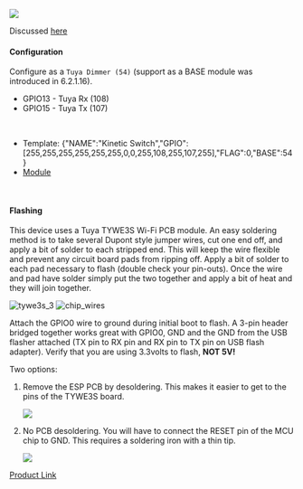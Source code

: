 ![](https://user-images.githubusercontent.com/25117255/61148426-0e888100-a4df-11e9-92c5-43453afcc6c5.png)

Discussed [here](https://github.com/arendst/Tasmota/issues/6056#issuecomment-510954469)

#### Configuration

Configure as a `Tuya Dimmer (54)` (support as a BASE module was introduced in 6.2.1.16).  

- GPIO13 - Tuya Rx (108)
- GPIO15 - Tuya Tx (107)
<BR>

- Template: {"NAME":"Kinetic Switch","GPIO":[255,255,255,255,255,255,0,0,255,108,255,107,255],"FLAG":0,"BASE":54}
- [Module](https://user-images.githubusercontent.com/34905120/47967431-4a537880-e02b-11e8-955b-ee9843bd222d.jpg)
<BR>

#### Flashing

This device uses a Tuya TYWE3S Wi-Fi PCB module.  An easy soldering method is to take several Dupont style jumper wires, cut one end off, and apply a bit of solder to each stripped end.  This will keep the wire flexible and prevent any circuit board pads from ripping off.  Apply a bit of solder to each pad necessary to flash (double check your pin-outs).  Once the wire and pad have solder simply put the two together and apply a bit of heat and they will join together.  

![tywe3s_3](https://user-images.githubusercontent.com/3240875/43324698-669affd6-917a-11e8-8e06-c800741bfb68.png)
![chip_wires](https://user-images.githubusercontent.com/3240875/43324672-578ffcbc-917a-11e8-800c-f1d008ca3cf4.JPG)

Attach the GPIO0 wire to ground during initial boot to flash.  A 3-pin header bridged together works great with GPIO0, GND and the GND from the USB flasher attached (TX pin to RX pin and RX pin to TX pin on USB flash adapter). Verify that you are using 3.3volts to flash, **NOT 5V!**

Two options:

1. Remove the ESP PCB by desoldering. This makes it easier to get to the pins of the TYWE3S board.

   ![](https://user-images.githubusercontent.com/25117255/60970963-637f9800-a323-11e9-8a68-1e3ca171e3bc.JPEG)

2. No PCB desoldering. You will have to connect the RESET pin of the MCU chip to GND. This requires a soldering iron with a thin tip.

   ![](https://user-images.githubusercontent.com/1183624/61084250-d5440880-a42d-11e9-93c4-0407092a5dce.jpeg)


[Product Link](https://s.click.aliexpress.com/e/54JDwLm)

